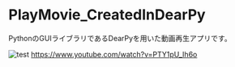 # PlayMovie_CreatedInDearPy
PythonのGUIライブラリであるDearPyを用いた動画再生アプリです。

![test](https://www.youtube.com/watch?v=PTY1pU_Ih6o)
https://www.youtube.com/watch?v=PTY1pU_Ih6o
